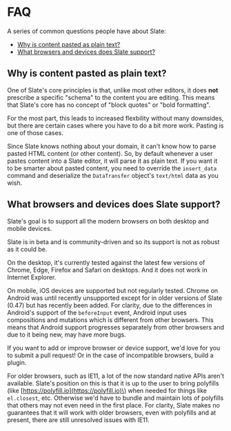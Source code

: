 # FAQ

A series of common questions people have about Slate:

- [Why is content pasted as plain text?](faq.md#why-is-content-is-pasted-as-plaintext)
- [What browsers and devices does Slate support?](faq.md#what-browsers-and-devices-does-slate-support)

## Why is content pasted as plain text?

One of Slate's core principles is that, unlike most other editors, it does **not** prescribe a specific "schema" to the content you are editing. This means that Slate's core has no concept of "block quotes" or "bold formatting".

For the most part, this leads to increased flexbility without many downsides, but there are certain cases where you have to do a bit more work. Pasting is one of those cases.

Since Slate knows nothing about your domain, it can't know how to parse pasted HTML content \(or other content\). So, by default whenever a user pastes content into a Slate editor, it will parse it as plain text. If you want it to be smarter about pasted content, you need to override the `insert_data` command and deserialize the `DataTransfer` object's `text/html` data as you wish.

## What browsers and devices does Slate support?

Slate's goal is to support all the modern browsers on both desktop and mobile devices.

Slate is in beta and is community-driven and so its support is not as robust as it could be.

On the desktop, it's currently tested against the latest few versions of Chrome, Edge, Firefox and Safari on desktops. And it does not work in Internet Explorer.

On mobile, iOS devices are supported but not regularly tested. Chrome on Android was until recently unsupported except for in older versions of Slate (0.47) but has recently been added. For clarity, due to the differences in Android's support of the `beforeInput` event, Android input uses compositions and mutations which is different from other browsers. This means that Android support progresses separately from other browsers and due to it being new, may have more bugs.

If you want to add or improve browser or device support, we'd love for you to submit a pull request! Or in the case of incompatible browsers, build a plugin.

For older browsers, such as IE11, a lot of the now standard native APIs aren't available. Slate's position on this is that it is up to the user to bring polyfills \(like [https://polyfill.io](https://polyfill.io)\) when needed for things like `el.closest`, etc. Otherwise we'd have to bundle and maintain lots of polyfills that others may not even need in the first place. For clarity, Slate makes no guarantees that it will work with older browsers, even with polyfills and at present, there are still unresolved issues with IE11.

